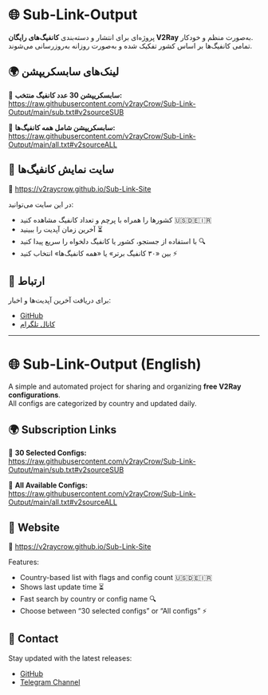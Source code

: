 # 🌐 Sub-Link-Output  

پروژه‌ای برای انتشار و دسته‌بندی **کانفیگ‌های رایگان V2Ray** به‌صورت منظم و خودکار.  
تمامی کانفیگ‌ها بر اساس کشور تفکیک شده و به‌صورت روزانه به‌روزرسانی می‌شوند.  

## 🌍 لینک‌های سابسکریپشن  

🔹 **سابسکریپشن 30 عدد کانفیگ منتخب:**  
https://raw.githubusercontent.com/v2rayCrow/Sub-Link-Output/main/sub.txt#v2sourceSUB  

🔹 **سابسکریپشن شامل همه کانفیگ‌ها:**  
https://raw.githubusercontent.com/v2rayCrow/Sub-Link-Output/main/all.txt#v2sourceALL  

## 🧭 سایت نمایش کانفیگ‌ها  
🔗 https://v2raycrow.github.io/Sub-Link-Site  

در این سایت می‌توانید:
- کشورها را همراه با پرچم و تعداد کانفیگ مشاهده کنید 🇺🇸🇩🇪🇮🇷  
- آخرین زمان آپدیت را ببینید ⏳  
- با استفاده از جستجو، کشور یا کانفیگ دلخواه را سریع پیدا کنید 🔍  
- بین «۳۰ کانفیگ برتر» یا «همه کانفیگ‌ها» انتخاب کنید ⚡  

## 📢 ارتباط  
برای دریافت آخرین آپدیت‌ها و اخبار:  
- [GitHub](https://github.com/v2rayCrow/Sub-Link-Output)  
- [کانال تلگرام](https://t.me/v2source)

---

# 🌐 Sub-Link-Output (English)

A simple and automated project for sharing and organizing **free V2Ray configurations**.  
All configs are categorized by country and updated daily.  

## 🌍 Subscription Links  

🔹 **30 Selected Configs:**  
https://raw.githubusercontent.com/v2rayCrow/Sub-Link-Output/main/sub.txt#v2sourceSUB  

🔹 **All Available Configs:**  
https://raw.githubusercontent.com/v2rayCrow/Sub-Link-Output/main/all.txt#v2sourceALL  

## 🧭 Website  
🔗 https://v2raycrow.github.io/Sub-Link-Site  

Features:
- Country-based list with flags and config count 🇺🇸🇩🇪🇮🇷  
- Shows last update time ⏳  
- Fast search by country or config name 🔍  
- Choose between “30 selected configs” or “All configs” ⚡  

## 📢 Contact  
Stay updated with the latest releases:  
- [GitHub](https://github.com/v2rayCrow/Sub-Link-Output)  
- [Telegram Channel](https://t.me/v2source)
